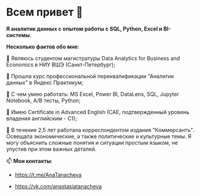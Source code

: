 # Всем привет 👋

**Я аналитик данных с опытом работы с SQL, Python, Excel и BI-системы**.

**Несколько фактов обо мне**:

🌱 Являюсь студентом магистратуры Data Analytics for Business and Economics в НИУ ВШЭ (Санкт-Петербург);

👯 Прошла курс профессиональной переквалификации "Аналитик данных" в Яндекс Практикум;

📌 С чем умею работать: MS Excel, Power BI, DataLens, SQL, Jupyter Notebook, A/B тесты, Python;

🔭 Имею Certificate in Advanced English (CAE, подтвержденный уровень владения английским - C1);

📇 В течение 2,5 лет работала корреспондентом издания "Коммерсантъ". Освещала экономические, а также политические и культурные темы. Я могу объяснить сложные понятия и ситуации простым языком, не упустив при этом важных деталей.

📫 **Мои контакты**:

- https://t.me/AnaTanacheva

- https://vk.com/anastasiatanacheva
 

